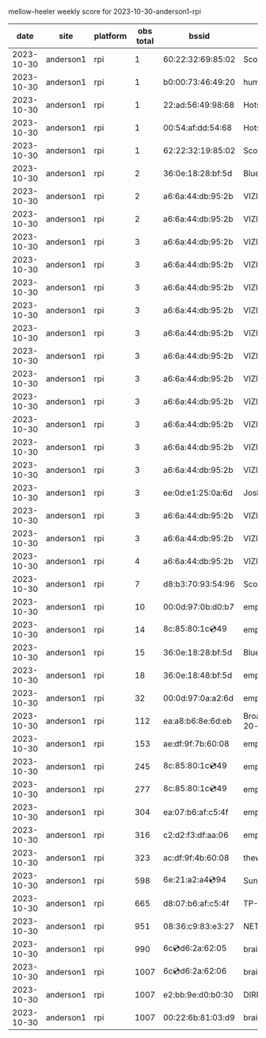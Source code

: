 mellow-heeler weekly score for 2023-10-30-anderson1-rpi

|date|site|platform|obs total|bssid|ssid|lat|lng|
|--|--|--|--|--|--|--|--|
|2023-10-30|anderson1|rpi|1|60:22:32:69:85:02|Scott WiFi|40.41746|-122.24048|
|2023-10-30|anderson1|rpi|1|b0:00:73:46:49:20|hum67395|40.41746|-122.24048|
|2023-10-30|anderson1|rpi|1|22:ad:56:49:98:68|Hotspot9868|40.41746|-122.24048|
|2023-10-30|anderson1|rpi|1|00:54:af:dd:54:68|Hotspot5468|40.41746|-122.24048|
|2023-10-30|anderson1|rpi|1|62:22:32:19:85:02|Scott IoT Wifi|40.41746|-122.24048|
|2023-10-30|anderson1|rpi|2|36:0e:18:28:bf:5d|Bluelotus|40.41746|-122.24048|
|2023-10-30|anderson1|rpi|2|a6:6a:44:db:95:2b|VIZIOCastAudio6222|40.41746|-122.24048|
|2023-10-30|anderson1|rpi|2|a6:6a:44:db:95:2b|VIZIOCastAudio8963|40.41746|-122.24048|
|2023-10-30|anderson1|rpi|3|a6:6a:44:db:95:2b|VIZIOCastAudio8045|40.41746|-122.24048|
|2023-10-30|anderson1|rpi|3|a6:6a:44:db:95:2b|VIZIOCastAudio5861|40.41746|-122.24048|
|2023-10-30|anderson1|rpi|3|a6:6a:44:db:95:2b|VIZIOCastAudio2241|40.41746|-122.24048|
|2023-10-30|anderson1|rpi|3|a6:6a:44:db:95:2b|VIZIOCastAudio1440|40.41746|-122.24048|
|2023-10-30|anderson1|rpi|3|a6:6a:44:db:95:2b|VIZIOCastAudio7539|40.41746|-122.24048|
|2023-10-30|anderson1|rpi|3|a6:6a:44:db:95:2b|VIZIOCastAudio4898|40.41746|-122.24048|
|2023-10-30|anderson1|rpi|3|a6:6a:44:db:95:2b|VIZIOCastAudio7907|40.41746|-122.24048|
|2023-10-30|anderson1|rpi|3|a6:6a:44:db:95:2b|VIZIOCastAudio2586|40.41746|-122.24048|
|2023-10-30|anderson1|rpi|3|a6:6a:44:db:95:2b|VIZIOCastAudio9748|40.41746|-122.24048|
|2023-10-30|anderson1|rpi|3|a6:6a:44:db:95:2b|VIZIOCastAudio9171|40.41746|-122.24048|
|2023-10-30|anderson1|rpi|3|a6:6a:44:db:95:2b|VIZIOCastAudio3476|40.41746|-122.24048|
|2023-10-30|anderson1|rpi|3|ee:0d:e1:25:0a:6d|JoshLily|40.41746|-122.24048|
|2023-10-30|anderson1|rpi|3|a6:6a:44:db:95:2b|VIZIOCastAudio3883|40.41746|-122.24048|
|2023-10-30|anderson1|rpi|3|a6:6a:44:db:95:2b|VIZIOCastAudio7058|40.41746|-122.24048|
|2023-10-30|anderson1|rpi|4|a6:6a:44:db:95:2b|VIZIOCastAudio7092|40.41746|-122.24048|
|2023-10-30|anderson1|rpi|7|d8:b3:70:93:54:96|Scott WiFi|40.41746|-122.24048|
|2023-10-30|anderson1|rpi|10|00:0d:97:0b:d0:b7|empty_ssid|40.41746|-122.24048|
|2023-10-30|anderson1|rpi|14|8c:85:80:1c:cd:49|empty_ssid|40.41746|-122.24048|
|2023-10-30|anderson1|rpi|15|36:0e:18:28:bf:5d|Bluelotus|40.41746|-122.24048|
|2023-10-30|anderson1|rpi|18|36:0e:18:48:bf:5d|empty_ssid|40.41746|-122.24048|
|2023-10-30|anderson1|rpi|32|00:0d:97:0a:a2:6d|empty_ssid|40.41746|-122.24048|
|2023-10-30|anderson1|rpi|112|ea:a8:b6:8e:6d:eb|BroadbandHamnet-20-v3|40.41746|-122.24048|
|2023-10-30|anderson1|rpi|153|ae:df:9f:7b:60:08|empty_ssid|40.41746|-122.24048|
|2023-10-30|anderson1|rpi|245|8c:85:80:1c:cd:49|empty_ssid|40.41746|-122.24048|
|2023-10-30|anderson1|rpi|277|8c:85:80:1c:cd:49|empty_ssid|40.41746|-122.24048|
|2023-10-30|anderson1|rpi|304|ea:07:b6:af:c5:4f|empty_ssid|40.41746|-122.24048|
|2023-10-30|anderson1|rpi|316|c2:d2:f3:df:aa:06|empty_ssid|40.41746|-122.24048|
|2023-10-30|anderson1|rpi|323|ac:df:9f:4b:60:08|theweef|40.41746|-122.24048|
|2023-10-30|anderson1|rpi|598|6e:21:a2:a4:cd:94|SunPower21450|40.41746|-122.24048|
|2023-10-30|anderson1|rpi|665|d8:07:b6:af:c5:4f|TP-Link_C54F|40.41746|-122.24048|
|2023-10-30|anderson1|rpi|951|08:36:c9:83:e3:27|NETGEAR34|40.41746|-122.24048|
|2023-10-30|anderson1|rpi|990|6c:cd:d6:2a:62:05|braingang2_5GEXT|40.41746|-122.24048|
|2023-10-30|anderson1|rpi|1007|6c:cd:d6:2a:62:06|braingang2_2GEXT|40.41746|-122.24048|
|2023-10-30|anderson1|rpi|1007|e2:bb:9e:d0:b0:30|DIRECT-9ED03030|40.41746|-122.24048|
|2023-10-30|anderson1|rpi|1007|00:22:6b:81:03:d9|braingang2|40.41746|-122.24048|
